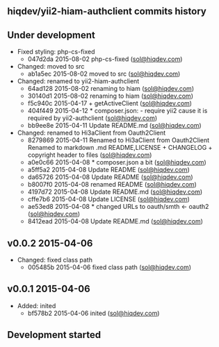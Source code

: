 hiqdev/yii2-hiam-authclient commits history
-------------------------------------------

## Under development

- Fixed styling: php-cs-fixed
    - 047d2da 2015-08-02 php-cs-fixed (sol@hiqdev.com)
- Changed: moved to src
    - ab1a5ec 2015-08-02 moved to src (sol@hiqdev.com)
- Changed: renamed to yii2-hiam-authclient
    - 64ad128 2015-08-02 renaming to hiam (sol@hiqdev.com)
    - 30140d1 2015-08-02 renaming to hiam (sol@hiqdev.com)
    - f5c940c 2015-04-17 + getActiveClient (sol@hiqdev.com)
    - 404f449 2015-04-12 * composer.json: - require yii2 cause it is required by yii2-authclient (sol@hiqdev.com)
    - bb9ee8e 2015-04-11 Update README.md (sol@hiqdev.com)
- Changed: renamed to Hi3aClient from Oauth2Client
    - 8279869 2015-04-11 Renamed to Hi3aClient from Oauth2Client Renamed to markdown .md README,LICENSE + CHANGELOG + copyright header to files (sol@hiqdev.com)
    - a0e0c66 2015-04-08 * composer.json a bit (sol@hiqdev.com)
    - a5ff5a2 2015-04-08 Update README (sol@hiqdev.com)
    - da65726 2015-04-08 Update README (sol@hiqdev.com)
    - b8007f0 2015-04-08 renamed README (sol@hiqdev.com)
    - 4197d72 2015-04-08 Update README.md (sol@hiqdev.com)
    - cffe7b6 2015-04-08 Update LICENSE (sol@hiqdev.com)
    - ae53ed8 2015-04-08 * changed URLs to oauth/smth <- oauth2 (sol@hiqdev.com)
    - 8412ead 2015-04-08 Update README.md (sol@hiqdev.com)

## v0.0.2 2015-04-06

- Changed: fixed class path
    - 005485b 2015-04-06 fixed class path (sol@hiqdev.com)

## v0.0.1 2015-04-06

- Added: inited
    - bf578b2 2015-04-06 inited (sol@hiqdev.com)

## Development started

